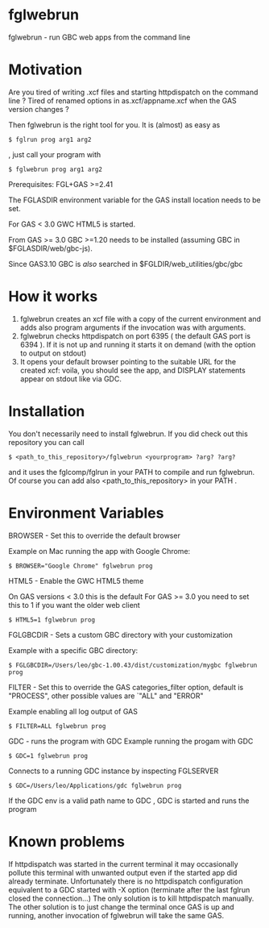 # fglwebrun
fglwebrun - run GBC web apps from the command line

# Motivation

Are you tired of writing .xcf files and starting httpdispatch on the command line ?
Tired of renamed options in as.xcf/appname.xcf when the GAS version changes ?

Then fglwebrun is the right tool for you.
It is (almost) as easy as 
```
$ fglrun prog arg1 arg2
```
, just call your program with

```
$ fglwebrun prog arg1 arg2
```

Prerequisites:
FGL+GAS >=2.41

The FGLASDIR environment variable for the GAS install location needs to be set.

For GAS < 3.0 GWC HTML5 is started.

From GAS >= 3.0 GBC >=1.20 needs to be installed (assuming GBC in $FGLASDIR/web/gbc-js).

Since GAS3.10 GBC is *also* searched in $FGLDIR/web_utilities/gbc/gbc 

# How it works

1. fglwebrun creates an xcf file with a copy of the current environment and adds also program arguments if the invocation was with arguments.
2. fglwebrun checks httpdispatch on port 6395 ( the default GAS port is 6394 ).
If it is not up and running it starts it on demand (with the option to output on stdout) 
3. It opens your default browser pointing to the suitable URL for the created xcf: voila, you should see the app, and DISPLAY statements appear on stdout like via GDC.

# Installation

You don't necessarily need to install fglwebrun.
If you did check out this repository you can call
```
$ <path_to_this_repository>/fglwebrun <yourprogram> ?arg? ?arg?
```
and it uses the fglcomp/fglrun in your PATH to compile and run fglwebrun.
Of course you can add also <path_to_this_repository> in your PATH .

# Environment Variables

BROWSER - Set this to override the default browser

Example on Mac running the app with Google Chrome:
```
$ BROWSER="Google Chrome" fglwebrun prog
```
HTML5 - Enable the GWC HTML5 theme

On GAS versions < 3.0 this is the default
For GAS >= 3.0 you need to set this to 1 if you want the older web client
```
$ HTML5=1 fglwebrun prog
```

FGLGBCDIR - Sets a custom GBC directory with your customization

Example with a specific GBC directory:
```
$ FGLGBCDIR=/Users/leo/gbc-1.00.43/dist/customization/mygbc fglwebrun prog
```

FILTER - Set this to override the GAS categories_filter option,
default is "PROCESS", other possible values are `"ALL" and "ERROR"

Example enabling all log output of GAS
```
$ FILTER=ALL fglwebrun prog
```

GDC - runs the program with GDC 
Example running the progam with GDC
```
$ GDC=1 fglwebrun prog
```
Connects to a running GDC instance by inspecting FGLSERVER
```
$ GDC=/Users/leo/Applications/gdc fglwebrun prog
```
If the GDC env is a valid path name to GDC , GDC is started and runs the program

# Known problems

If httpdispatch was started in the current terminal it may occasionally pollute this terminal with unwanted output even if the started app did already terminate.
Unfortunately there is no httpdispatch configuration equivalent to a GDC started with -X option (terminate after the last fglrun closed the connection...)
The only solution is to kill httpdispatch manually.
The other solution is to just change the terminal once GAS is up and running, another invocation of fglwebrun will take the same GAS.


